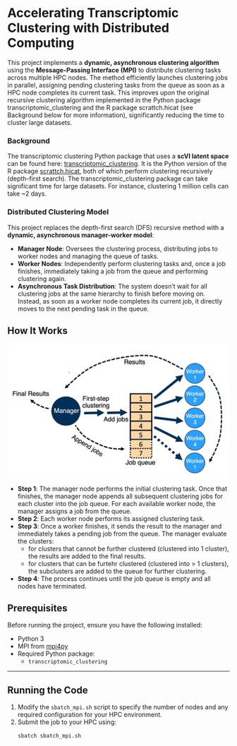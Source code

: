 # Accelerating Transcriptomic Clustering with Distributed Computing

This project implements a **dynamic, asynchronous clustering algorithm** using the **Message-Passing Interface (MPI)** to distribute clustering tasks across multiple HPC nodes. The method efficiently launches clustering jobs in parallel, assigning pending clustering tasks from the queue as soon as a HPC node completes its current task. This improves upon the original recursive clustering algorithm implemented in the Python package transcriptomic_clustering and the R package scrattch.hicat (see Background below for more information), significantly reducing the time to cluster large datasets.

### Background
The transcriptomic clustering Python package that uses a **scVI latent space** can be found here: [transcriptomic_clustering](https://github.com/AllenInstitute/transcriptomic_clustering/tree/hmba/tc_latent). It is the Python version of the R package [scrattch.hicat](https://github.com/AllenInstitute/scrattch.hicat), both of which perform clustering recursively (depth-first search). The transcriptomic_clustering package can take significant time for large datasets. For instance, clustering 1 million cells can take ~2 days.

### Distributed Clustering Model
This project replaces the depth-first search (DFS) recursive method with a **dynamic, asynchronous manager-worker model**:
- **Manager Node**: Oversees the clustering process, distributing jobs to worker nodes and managing the queue of tasks.
- **Worker Nodes**: Independently perform clustering tasks and, once a job finishes, immediately taking a job from the queue and performing clustering again.
- **Asynchronous Task Distribution**: The system doesn’t wait for all clustering jobs at the same hierarchy to finish before moving on. Instead, as soon as a worker node completes its current job, it directly moves to the next pending task in the queue.

## How It Works

![Process Illustration](images/mpiTC.jpeg)

- **Step 1**: The manager node performs the initial clustering task. Once that finishes, the manager node appends all subsequent clustering jobs for each cluster into the job queue. For each available worker node, the manager assigns a job from the queue.
- **Step 2**: Each worker node performs its assigned clustering task.
- **Step 3**: Once a worker finishes, it sends the result to the manager and immediately takes a pending job from the queue. The manager evaluate the clusters:
  - for clusters that cannot be further clustered (clustered into 1 cluster), the results are added to the final results.
  - for clusters that can be furtehr clustered (clustered into > 1 clusters), the subclusters are added to the queue for further clustering.
- **Step 4**: The process continues until the job queue is empty and all nodes have terminated.

## Prerequisites

Before running the project, ensure you have the following installed:
- Python 3
- MPI from [mpi4py](https://mpi4py.readthedocs.io/en/stable/mpi4py.html)
- Required Python package:
  - `transcriptomic_clustering`

---

## Running the Code

1. Modify the `sbatch_mpi.sh` script to specify the number of nodes and any required configuration for your HPC environment.
2. Submit the job to your HPC using:
   ```bash
   sbatch sbatch_mpi.sh